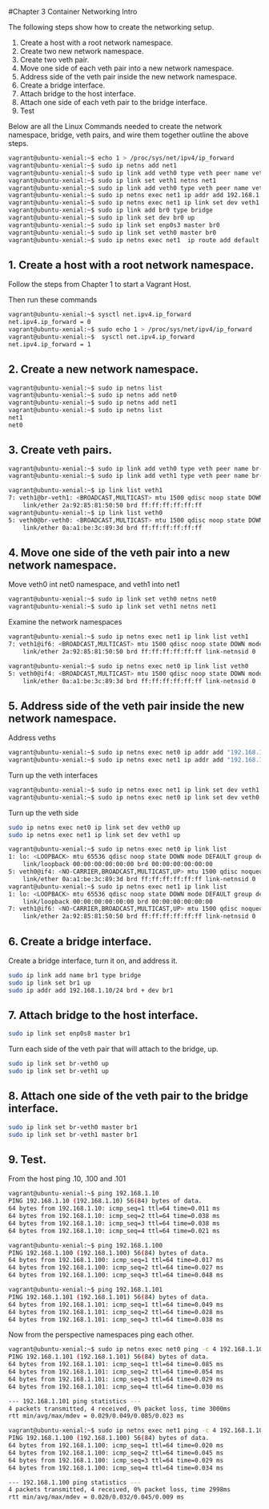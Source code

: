 
#Chapter 3 Container Networking Intro

The following steps show how to create the networking setup.

1. Create a host with a root network namespace.
2. Create two new network namespace.
3. Create two veth pair.
4. Move one side of each veth pair into a new network namespace.
5. Address side of the veth pair inside the new network namespace.
6. Create a bridge interface.
7. Attach bridge to the host interface.
8. Attach one side of each veth pair to the bridge interface.
9. Test

Below are all the Linux Commands needed to create the network namespace, bridge, veth pairs, and wire them together
outline the above steps.

```bash
vagrant@ubuntu-xenial:~$ echo 1 > /proc/sys/net/ipv4/ip_forward
vagrant@ubuntu-xenial:~$ sudo ip netns add net1
vagrant@ubuntu-xenial:~$ sudo ip link add veth0 type veth peer name veth1
vagrant@ubuntu-xenial:~$ sudo ip link set veth1 netns net1
vagrant@ubuntu-xenial:~$ sudo ip link add veth0 type veth peer name veth1
vagrant@ubuntu-xenial:~$ sudo ip netns exec net1 ip addr add 192.168.1.101/24 dev veth1
vagrant@ubuntu-xenial:~$ sudo ip netns exec net1 ip link set dev veth1 up
vagrant@ubuntu-xenial:~$ sudo ip link add br0 type bridge
vagrant@ubuntu-xenial:~$ sudo ip link set dev br0 up
vagrant@ubuntu-xenial:~$ sudo ip link set enp0s3 master br0
vagrant@ubuntu-xenial:~$ sudo ip link set veth0 master br0
vagrant@ubuntu-xenial:~$ sudo ip netns exec net1  ip route add default via 192.168.1.100
```

## 1. Create a host with a root network namespace.

Follow the steps from Chapter 1 to start a Vagrant Host. 

Then run these commands 

```bash
vagrant@ubuntu-xenial:~$ sysctl net.ipv4.ip_forward
net.ipv4.ip_forward = 0
vagrant@ubuntu-xenial:~$ sudo echo 1 > /proc/sys/net/ipv4/ip_forward
vagrant@ubuntu-xenial:~$  sysctl net.ipv4.ip_forward
net.ipv4.ip_forward = 1
```

## 2. Create a new network namespace.

```bash
vagrant@ubuntu-xenial:~$ sudo ip netns list
vagrant@ubuntu-xenial:~$ sudo ip netns add net0
vagrant@ubuntu-xenial:~$ sudo ip netns add net1
vagrant@ubuntu-xenial:~$ sudo ip netns list
net1
net0
```

## 3. Create veth pairs.

```bash
vagrant@ubuntu-xenial:~$ sudo ip link add veth0 type veth peer name br-veth0
vagrant@ubuntu-xenial:~$ sudo ip link add veth1 type veth peer name br-veth1
```

```bash
vagrant@ubuntu-xenial:~$ ip link list veth1
7: veth1@br-veth1: <BROADCAST,MULTICAST> mtu 1500 qdisc noop state DOWN mode DEFAULT group default qlen 1000
    link/ether 2a:92:85:81:50:50 brd ff:ff:ff:ff:ff:ff
vagrant@ubuntu-xenial:~$ ip link list veth0
5: veth0@br-veth0: <BROADCAST,MULTICAST> mtu 1500 qdisc noop state DOWN mode DEFAULT group default qlen 1000
    link/ether 0a:a1:be:3c:89:3d brd ff:ff:ff:ff:ff:ff
```

## 4. Move one side of the veth pair into a new network namespace.

Move veth0 int net0 namespace, and veth1 into net1

```bash
vagrant@ubuntu-xenial:~$ sudo ip link set veth0 netns net0
vagrant@ubuntu-xenial:~$ sudo ip link set veth1 netns net1
```

Examine the network namespaces 

```bash
vagrant@ubuntu-xenial:~$ sudo ip netns exec net1 ip link list veth1
7: veth1@if6: <BROADCAST,MULTICAST> mtu 1500 qdisc noop state DOWN mode DEFAULT group default qlen 1000
    link/ether 2a:92:85:81:50:50 brd ff:ff:ff:ff:ff:ff link-netnsid 0

vagrant@ubuntu-xenial:~$ sudo ip netns exec net0 ip link list veth0
5: veth0@if4: <BROADCAST,MULTICAST> mtu 1500 qdisc noop state DOWN mode DEFAULT group default qlen 1000
    link/ether 0a:a1:be:3c:89:3d brd ff:ff:ff:ff:ff:ff link-netnsid 0

```

## 5. Address side of the veth pair inside the new network namespace.

Address veths 

```bash
vagrant@ubuntu-xenial:~$ sudo ip netns exec net0 ip addr add "192.168.1.100/24" dev veth0
vagrant@ubuntu-xenial:~$ sudo ip netns exec net1 ip addr add "192.168.1.101/24" dev veth1
```

Turn up the veth interfaces
```bash
vagrant@ubuntu-xenial:~$ sudo ip netns exec net1 ip link set dev veth1 up
vagrant@ubuntu-xenial:~$ sudo ip netns exec net0 ip link set dev veth0 up
```

Turn up the veth side 
```bash
sudo ip netns exec net0 ip link set dev veth0 up
sudo ip netns exec net1 ip link set dev veth1 up
```

```bash
vagrant@ubuntu-xenial:~$ sudo ip netns exec net0 ip link list
1: lo: <LOOPBACK> mtu 65536 qdisc noop state DOWN mode DEFAULT group default qlen 1
    link/loopback 00:00:00:00:00:00 brd 00:00:00:00:00:00
5: veth0@if4: <NO-CARRIER,BROADCAST,MULTICAST,UP> mtu 1500 qdisc noqueue state LOWERLAYERDOWN mode DEFAULT group default qlen 1000
    link/ether 0a:a1:be:3c:89:3d brd ff:ff:ff:ff:ff:ff link-netnsid 0
vagrant@ubuntu-xenial:~$ sudo ip netns exec net1 ip link list
1: lo: <LOOPBACK> mtu 65536 qdisc noop state DOWN mode DEFAULT group default qlen 1
    link/loopback 00:00:00:00:00:00 brd 00:00:00:00:00:00
7: veth1@if6: <NO-CARRIER,BROADCAST,MULTICAST,UP> mtu 1500 qdisc noqueue state LOWERLAYERDOWN mode DEFAULT group default qlen 1000
    link/ether 2a:92:85:81:50:50 brd ff:ff:ff:ff:ff:ff link-netnsid 0

```

## 6. Create a bridge interface.

Create a bridge interface, turn it on, and address it. 

```bash
sudo ip link add name br1 type bridge
sudo ip link set br1 up
sudo ip addr add 192.168.1.10/24 brd + dev br1
```

## 7. Attach bridge to the host interface.

```bash
sudo ip link set enp0s8 master br1
```

Turn each side of the veth pair that will attach to the bridge, up. 
```bash
sudo ip link set br-veth0 up
sudo ip link set br-veth1 up
```

## 8. Attach one side of the veth pair to the bridge interface.

```bash
sudo ip link set br-veth0 master br1
sudo ip link set br-veth1 master br1
```

## 9. Test. 

From the host ping .10, .100 and .101

```bash
vagrant@ubuntu-xenial:~$ ping 192.168.1.10
PING 192.168.1.10 (192.168.1.10) 56(84) bytes of data.
64 bytes from 192.168.1.10: icmp_seq=1 ttl=64 time=0.011 ms
64 bytes from 192.168.1.10: icmp_seq=2 ttl=64 time=0.038 ms
64 bytes from 192.168.1.10: icmp_seq=3 ttl=64 time=0.038 ms
64 bytes from 192.168.1.10: icmp_seq=4 ttl=64 time=0.021 ms
```

```bash
vagrant@ubuntu-xenial:~$ ping 192.168.1.100
PING 192.168.1.100 (192.168.1.100) 56(84) bytes of data.
64 bytes from 192.168.1.100: icmp_seq=1 ttl=64 time=0.017 ms
64 bytes from 192.168.1.100: icmp_seq=2 ttl=64 time=0.027 ms
64 bytes from 192.168.1.100: icmp_seq=3 ttl=64 time=0.048 ms
```

```bash
vagrant@ubuntu-xenial:~$ ping 192.168.1.101
PING 192.168.1.101 (192.168.1.101) 56(84) bytes of data.
64 bytes from 192.168.1.101: icmp_seq=1 ttl=64 time=0.049 ms
64 bytes from 192.168.1.101: icmp_seq=2 ttl=64 time=0.028 ms
64 bytes from 192.168.1.101: icmp_seq=3 ttl=64 time=0.038 ms
```
Now from the perspective namespaces ping each other. 

```bash
vagrant@ubuntu-xenial:~$ sudo ip netns exec net0 ping -c 4 192.168.1.101
PING 192.168.1.101 (192.168.1.101) 56(84) bytes of data.
64 bytes from 192.168.1.101: icmp_seq=1 ttl=64 time=0.085 ms
64 bytes from 192.168.1.101: icmp_seq=2 ttl=64 time=0.054 ms
64 bytes from 192.168.1.101: icmp_seq=3 ttl=64 time=0.029 ms
64 bytes from 192.168.1.101: icmp_seq=4 ttl=64 time=0.030 ms

--- 192.168.1.101 ping statistics ---
4 packets transmitted, 4 received, 0% packet loss, time 3000ms
rtt min/avg/max/mdev = 0.029/0.049/0.085/0.023 ms
```

```bash
vagrant@ubuntu-xenial:~$ sudo ip netns exec net1 ping -c 4 192.168.1.100
PING 192.168.1.100 (192.168.1.100) 56(84) bytes of data.
64 bytes from 192.168.1.100: icmp_seq=1 ttl=64 time=0.020 ms
64 bytes from 192.168.1.100: icmp_seq=2 ttl=64 time=0.045 ms
64 bytes from 192.168.1.100: icmp_seq=3 ttl=64 time=0.029 ms
64 bytes from 192.168.1.100: icmp_seq=4 ttl=64 time=0.034 ms

--- 192.168.1.100 ping statistics ---
4 packets transmitted, 4 received, 0% packet loss, time 2998ms
rtt min/avg/max/mdev = 0.020/0.032/0.045/0.009 ms
```
